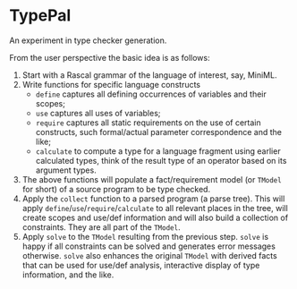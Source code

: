 # TypePal

An experiment in type checker generation. 

From the user perspective the basic idea is as follows: 

1. Start with a Rascal grammar of the language of interest, say, MiniML.
2. Write functions for specific language constructs
   - `define` captures all defining occurrences of variables and their scopes;
   - `use` captures all uses of variables;
   - `require` captures all static requirements on the use of certain constructs, such formal/actual parameter correspondence and the like;
    - `calculate` to compute a type for a language fragment using earlier calculated types, think of the result type of an operator based on its argument types.
3. The above functions will populate a fact/requirement model (or `TModel` for short) of a source program to be type checked.
4. Apply the `collect` function to a parsed program (a parse tree). This will apply `define`/`use`/`require`/`calculate` to all relevant places in the tree, will create scopes and use/def information and will also build a collection of constraints. They are all part of the `TModel`.
5. Apply `solve` to the `TModel` resulting from the previous step. `solve` is happy if all constraints can be solved and generates error messages otherwise. `solve` also enhances the original `TModel` with derived facts that can be used for use/def analysis, interactive display of type information, and the like.
